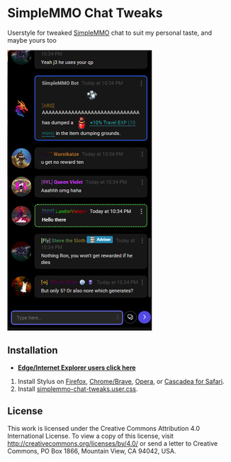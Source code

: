 # SimpleMMO Chat Tweaks
Userstyle for tweaked [SimpleMMO](https://web.simple-mmo.com/) chat to suit my personal taste, and maybe yours too

![Screenshot](screenshot.png)

## Installation
* **__[Edge/Internet Explorer users click here](https://www.mozilla.org/en-US/firefox/new/)__**
1. Install Stylus on [Firefox](https://addons.mozilla.org/en-US/firefox/addon/styl-us/), [Chrome/Brave](https://chrome.google.com/webstore/detail/stylus/clngdbkpkpeebahjckkjfobafhncgmne), [Opera](https://addons.opera.com/en-gb/extensions/details/stylus/), or [Cascadea for Safari](https://cascadea.app/).
2. Install [simplemmo-chat-tweaks.user.css](https://github.com/LoneWolfHT/simplemmo-chat-tweaks/raw/master/simplemmo-chat-tweaks.user.css).

## License
This work is licensed under the Creative Commons Attribution 4.0 International License. To view a copy of this license, visit http://creativecommons.org/licenses/by/4.0/ or send a letter to Creative Commons, PO Box 1866, Mountain View, CA 94042, USA.
